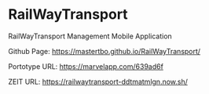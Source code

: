 # RailWayTransport
RailWayTransport Management Mobile Application

Github Page: https://mastertbo.github.io/RailWayTransport/

Portotype URL: https://marvelapp.com/639ad6f

ZEIT URL: https://railwaytransport-ddtmatmlgn.now.sh/
